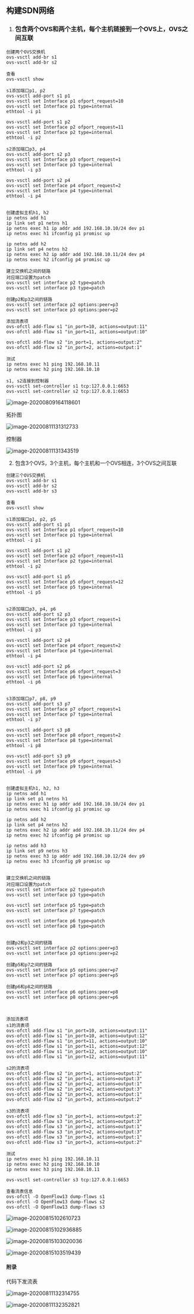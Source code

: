 ## 构建SDN网络

1. ### 包含两个OVS和两个主机，每个主机链接到一个OVS上，OVS之间互联

```
创建两个OVS交换机
ovs-vsctl add-br s1
ovs-vsctl add-br s2

查看
ovs-vsctl show

s1添加端口p1, p2
ovs-vsctl add-port s1 p1
ovs-vsctl set Interface p1 ofport_request=10
ovs-vsctl set Interface p1 type=internal
ethtool -i p1

ovs-vsctl add-port s1 p2
ovs-vsctl set Interface p2 ofport_request=11
ovs-vsctl set Interface p2 type=internal
ethtool -i p2

s2添加端口p3, p4
ovs-vsctl add-port s2 p3
ovs-vsctl set Interface p3 ofport_request=1
ovs-vsctl set Interface p3 type=internal
ethtool -i p3

ovs-vsctl add-port s2 p4
ovs-vsctl set Interface p4 ofport_request=2
ovs-vsctl set Interface p4 type=internal
ethtool -i p4


创建虚拟主机h1, h2
ip netns add h1
ip link set p1 netns h1
ip netns exec h1 ip addr add 192.168.10.10/24 dev p1
ip netns exec h1 ifconfig p1 promisc up

ip netns add h2
ip link set p4 netns h2
ip netns exec h2 ip addr add 192.168.10.11/24 dev p4
ip netns exec h2 ifconfig p4 promisc up

建立交换机之间的链路
对应端口设置为patch
ovs-vsctl set interface p2 type=patch
ovs-vsctl set interface p3 type=patch

创建p2和p3之间的链路
ovs-vsctl set interface p2 options:peer=p3
ovs-vsctl set interface p3 options:peer=p2

添加流表项
ovs-ofctl add-flow s1 "in_port=10, actions=output:11"
ovs-ofctl add-flow s1 "in_port=11, actions=output:10"

ovs-ofctl add-flow s2 "in_port=1, actions=output:2"
ovs-ofctl add-flow s2 "in_port=2, actions=output:1"

测试
ip netns exec h1 ping 192.168.10.11
ip netns exec h2 ping 192.168.10.10

s1, s2连接到控制器
ovs-vsctl set-controller s1 tcp:127.0.0.1:6653
ovs-vsctl set-controller s2 tcp:127.0.0.1:6653
```

![image-20200809164118601](/home/zen/.config/Typora/typora-user-images/image-20200809164118601.png)



拓扑图

![image-20200811131312733](/home/zen/.config/Typora/typora-user-images/image-20200811131312733.png)

控制器

![image-20200811131343519](/home/zen/.config/Typora/typora-user-images/image-20200811131343519.png)



2. 包含3个OVS，3个主机，每个主机和一个OVS相连，3个OVS之间互联

```
创建三个OVS交换机
ovs-vsctl add-br s1
ovs-vsctl add-br s2
ovs-vsctl add-br s3

查看
ovs-vsctl show

s1添加端口p1, p2, p5
ovs-vsctl add-port s1 p1
ovs-vsctl set Interface p1 ofport_request=10
ovs-vsctl set Interface p1 type=internal
ethtool -i p1

ovs-vsctl add-port s1 p2
ovs-vsctl set Interface p2 ofport_request=11
ovs-vsctl set Interface p2 type=internal
ethtool -i p2

ovs-vsctl add-port s1 p5
ovs-vsctl set Interface p5 ofport_request=12
ovs-vsctl set Interface p5 type=internal
ethtool -i p5


s2添加端口p3, p4, p6
ovs-vsctl add-port s2 p3
ovs-vsctl set Interface p3 ofport_request=1
ovs-vsctl set Interface p3 type=internal
ethtool -i p3

ovs-vsctl add-port s2 p4
ovs-vsctl set Interface p4 ofport_request=2
ovs-vsctl set Interface p4 type=internal
ethtool -i p4

ovs-vsctl add-port s2 p6
ovs-vsctl set Interface p6 ofport_request=3
ovs-vsctl set Interface p6 type=internal
ethtool -i p6


s3添加端口p7, p8, p9
ovs-vsctl add-port s3 p7
ovs-vsctl set Interface p7 ofport_request=1
ovs-vsctl set Interface p7 type=internal
ethtool -i p7

ovs-vsctl add-port s3 p8
ovs-vsctl set Interface p8 ofport_request=2
ovs-vsctl set Interface p8 type=internal
ethtool -i p8

ovs-vsctl add-port s3 p9
ovs-vsctl set Interface p9 ofport_request=3
ovs-vsctl set Interface p9 type=internal
ethtool -i p9


创建虚拟主机h1, h2, h3
ip netns add h1
ip link set p1 netns h1
ip netns exec h1 ip addr add 192.168.10.10/24 dev p1
ip netns exec h1 ifconfig p1 promisc up

ip netns add h2
ip link set p4 netns h2
ip netns exec h2 ip addr add 192.168.10.11/24 dev p4
ip netns exec h2 ifconfig p4 promisc up

ip netns add h3
ip link set p9 netns h3
ip netns exec h3 ip addr add 192.168.10.12/24 dev p9
ip netns exec h3 ifconfig p9 promisc up


建立交换机之间的链路
对应端口设置为patch
ovs-vsctl set interface p2 type=patch
ovs-vsctl set interface p3 type=patch

ovs-vsctl set interface p5 type=patch
ovs-vsctl set interface p7 type=patch

ovs-vsctl set interface p6 type=patch
ovs-vsctl set interface p8 type=patch


创建p2和p3之间的链路
ovs-vsctl set interface p2 options:peer=p3
ovs-vsctl set interface p3 options:peer=p2

创建p5和p7之间的链路
ovs-vsctl set interface p5 options:peer=p7
ovs-vsctl set interface p7 options:peer=p5

创建p6和p8之间的链路
ovs-vsctl set interface p6 options:peer=p8
ovs-vsctl set interface p8 options:peer=p6



添加流表项
s1的流表项
ovs-ofctl add-flow s1 "in_port=10, actions=output:11"
ovs-ofctl add-flow s1 "in_port=10, actions=output:12"
ovs-ofctl add-flow s1 "in_port=11, actions=output:10"
ovs-ofctl add-flow s1 "in_port=11, actions=output:12"
ovs-ofctl add-flow s1 "in_port=12, actions=output:10"
ovs-ofctl add-flow s1 "in_port=12, actions=output:11"

s2的流表项
ovs-ofctl add-flow s2 "in_port=1, actions=output:2"
ovs-ofctl add-flow s2 "in_port=1, actions=output:3"
ovs-ofctl add-flow s2 "in_port=2, actions=output:1"
ovs-ofctl add-flow s2 "in_port=2, actions=output:3"
ovs-ofctl add-flow s2 "in_port=3, actions=output:1"
ovs-ofctl add-flow s2 "in_port=3, actions=output:2"

s3的流表项
ovs-ofctl add-flow s3 "in_port=1, actions=output:2"
ovs-ofctl add-flow s3 "in_port=1, actions=output:3"
ovs-ofctl add-flow s3 "in_port=2, actions=output:1"
ovs-ofctl add-flow s3 "in_port=2, actions=output:3"
ovs-ofctl add-flow s3 "in_port=3, actions=output:1"
ovs-ofctl add-flow s3 "in_port=3, actions=output:2"

测试
ip netns exec h1 ping 192.168.10.11
ip netns exec h2 ping 192.168.10.10
ip netns exec h3 ping 192.168.10.11

ovs-vsctl set-controller s3 tcp:127.0.0.1:6653

查看流表信息
ovs-ofctl -O OpenFlow13 dump-flows s1
ovs-ofctl -O OpenFlow13 dump-flows s2
ovs-ofctl -O OpenFlow13 dump-flows s3
```



![image-20200815102610723](/home/zen/.config/Typora/typora-user-images/image-20200815102610723.png)

![image-20200815102936885](/home/zen/.config/Typora/typora-user-images/image-20200815102936885.png)

![image-20200815103020036](/home/zen/.config/Typora/typora-user-images/image-20200815103020036.png)

![image-20200815103519439](/home/zen/.config/Typora/typora-user-images/image-20200815103519439.png)



#### 附录

代码下发流表

![image-20200811132314755](/home/zen/.config/Typora/typora-user-images/image-20200811132314755.png)



![image-20200811132352821](/home/zen/.config/Typora/typora-user-images/image-20200811132352821.png)

